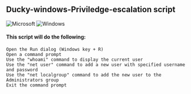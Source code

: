 ## Ducky-windows-Priviledge-escalation script
![Microsoft](https://img.shields.io/badge/Microsoft-0078D4?style=for-the-badge&logo=microsoft&logoColor=white) ![Windows](https://img.shields.io/badge/Windows-0078D6?style=for-the-badge&logo=windows&logoColor=white)
#### This script will do the following:

    Open the Run dialog (Windows key + R)
    Open a command prompt
    Use the "whoami" command to display the current user
    Use the "net user" command to add a new user with specified username and password
    Use the "net localgroup" command to add the new user to the Administrators group
    Exit the command prompt
